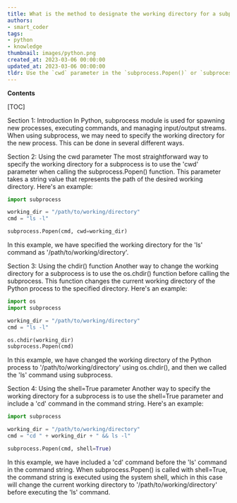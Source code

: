 ```yaml
---
title: What is the method to designate the working directory for a subprocess?
authors:
- smart_coder
tags:
- python
- knowledge
thumbnail: images/python.png
created_at: 2023-03-06 00:00:00
updated_at: 2023-03-06 00:00:00
tldr: Use the `cwd` parameter in the `subprocess.Popen()` or `subprocess.run()` function to specify the working directory for a subprocess.
---
```


**Contents**

[TOC]

Section 1: Introduction
In Python, subprocess module is used for spawning new processes, executing commands, and managing input/output streams. When using subprocess, we may need to specify the working directory for the new process. This can be done in several different ways.

Section 2: Using the cwd parameter
The most straightforward way to specify the working directory for a subprocess is to use the 'cwd' parameter when calling the subprocess.Popen() function. This parameter takes a string value that represents the path of the desired working directory. Here's an example:
```python
import subprocess

working_dir = "/path/to/working/directory"
cmd = "ls -l"

subprocess.Popen(cmd, cwd=working_dir)
```
In this example, we have specified the working directory for the 'ls' command as '/path/to/working/directory'.

Section 3: Using the chdir() function
Another way to change the working directory for a subprocess is to use the os.chdir() function before calling the subprocess. This function changes the current working directory of the Python process to the specified directory. Here's an example:
```python
import os
import subprocess

working_dir = "/path/to/working/directory"
cmd = "ls -l"

os.chdir(working_dir)
subprocess.Popen(cmd)
```
In this example, we have changed the working directory of the Python process to '/path/to/working/directory' using os.chdir(), and then we called the 'ls' command using subprocess.

Section 4: Using the shell=True parameter
Another way to specify the working directory for a subprocess is to use the shell=True parameter and include a 'cd' command in the command string. Here's an example:
```python
import subprocess

working_dir = "/path/to/working/directory"
cmd = "cd " + working_dir + " && ls -l"

subprocess.Popen(cmd, shell=True)
```
In this example, we have included a 'cd' command before the 'ls' command in the command string. When subprocess.Popen() is called with shell=True, the command string is executed using the system shell, which in this case will change the current working directory to '/path/to/working/directory' before executing the 'ls' command.
